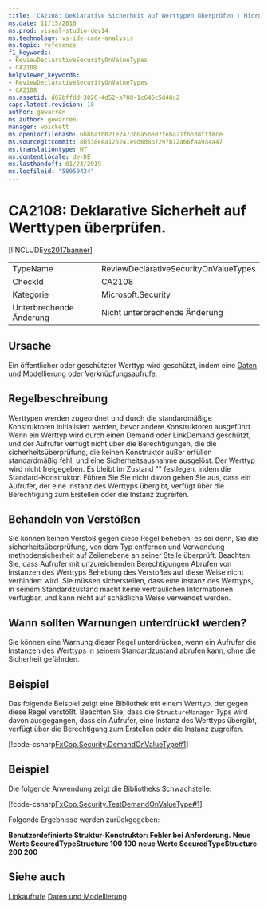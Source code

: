 ```yaml
---
title: 'CA2108: Deklarative Sicherheit auf Werttypen überprüfen | Microsoft-Dokumentation'
ms.date: 11/15/2016
ms.prod: visual-studio-dev14
ms.technology: vs-ide-code-analysis
ms.topic: reference
f1_keywords:
- ReviewDeclarativeSecurityOnValueTypes
- CA2108
helpviewer_keywords:
- ReviewDeclarativeSecurityOnValueTypes
- CA2108
ms.assetid: d62bffdd-3826-4d52-a708-1c646c5d48c2
caps.latest.revision: 18
author: gewarren
ms.author: gewarren
manager: wpickett
ms.openlocfilehash: 6b8bafb021e2a73b0a5bed7feba21fbb38fff8ce
ms.sourcegitcommit: 8b538eea125241e9d6d8b7297b72a66faa9a4a47
ms.translationtype: HT
ms.contentlocale: de-DE
ms.lasthandoff: 01/23/2019
ms.locfileid: "58959424"
---
```

# <a name="ca2108-review-declarative-security-on-value-types"></a>CA2108: Deklarative Sicherheit auf Werttypen überprüfen.
[!INCLUDE[vs2017banner](../includes/vs2017banner.md)]

|||
|-|-|
|TypeName|ReviewDeclarativeSecurityOnValueTypes|
|CheckId|CA2108|
|Kategorie|Microsoft.Security|
|Unterbrechende Änderung|Nicht unterbrechende Änderung|

## <a name="cause"></a>Ursache
 Ein öffentlicher oder geschützter Werttyp wird geschützt, indem eine [Daten und Modellierung](http://msdn.microsoft.com/library/8c37635d-e2c1-4b64-a258-61d9e87405e6) oder [Verknüpfungsaufrufe](http://msdn.microsoft.com/library/a33fd5f9-2de9-4653-a4f0-d9df25082c4d).

## <a name="rule-description"></a>Regelbeschreibung
 Werttypen werden zugeordnet und durch die standardmäßige Konstruktoren initialisiert werden, bevor andere Konstruktoren ausgeführt. Wenn ein Werttyp wird durch einen Demand oder LinkDemand geschützt, und der Aufrufer verfügt nicht über die Berechtigungen, die die sicherheitsüberprüfung, die keinen Konstruktor außer erfüllen standardmäßig fehl, und eine Sicherheitsausnahme ausgelöst. Der Werttyp wird nicht freigegeben. Es bleibt im Zustand "" festlegen, indem die Standard-Konstruktor. Führen Sie Sie nicht davon gehen Sie aus, dass ein Aufrufer, der eine Instanz des Werttyps übergibt, verfügt über die Berechtigung zum Erstellen oder die Instanz zugreifen.

## <a name="how-to-fix-violations"></a>Behandeln von Verstößen
 Sie können keinen Verstoß gegen diese Regel beheben, es sei denn, Sie die sicherheitsüberprüfung, von dem Typ entfernen und Verwendung methodensicherheit auf Zeilenebene an seiner Stelle überprüft. Beachten Sie, dass Aufrufer mit unzureichenden Berechtigungen Abrufen von Instanzen des Werttyps Behebung des Verstoßes auf diese Weise nicht verhindert wird. Sie müssen sicherstellen, dass eine Instanz des Werttyps, in seinem Standardzustand macht keine vertraulichen Informationen verfügbar, und kann nicht auf schädliche Weise verwendet werden.

## <a name="when-to-suppress-warnings"></a>Wann sollten Warnungen unterdrückt werden?
 Sie können eine Warnung dieser Regel unterdrücken, wenn ein Aufrufer die Instanzen des Werttyps in seinem Standardzustand abrufen kann, ohne die Sicherheit gefährden.

## <a name="example"></a>Beispiel
 Das folgende Beispiel zeigt eine Bibliothek mit einem Werttyp, der gegen diese Regel verstößt. Beachten Sie, dass die `StructureManager` Typs wird davon ausgegangen, dass ein Aufrufer, eine Instanz des Werttyps übergibt, verfügt über die Berechtigung zum Erstellen oder die Instanz zugreifen.

 [!code-csharp[FxCop.Security.DemandOnValueType#1](../snippets/csharp/VS_Snippets_CodeAnalysis/FxCop.Security.DemandOnValueType/cs/FxCop.Security.DemandOnValueType.cs#1)]

## <a name="example"></a>Beispiel
 Die folgende Anwendung zeigt die Bibliotheks Schwachstelle.

 [!code-csharp[FxCop.Security.TestDemandOnValueType#1](../snippets/csharp/VS_Snippets_CodeAnalysis/FxCop.Security.TestDemandOnValueType/cs/FxCop.Security.TestDemandOnValueType.cs#1)]

 Folgende Ergebnisse werden zurückgegeben:

 **Benutzerdefinierte Struktur-Konstruktor: Fehler bei Anforderung.**
**Neue Werte SecuredTypeStructure 100 100**
**neue Werte SecuredTypeStructure 200 200**
## <a name="see-also"></a>Siehe auch
 [Linkaufrufe](http://msdn.microsoft.com/library/a33fd5f9-2de9-4653-a4f0-d9df25082c4d) [Daten und Modellierung](http://msdn.microsoft.com/library/8c37635d-e2c1-4b64-a258-61d9e87405e6)
